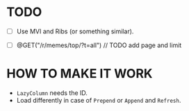
# TODO

- [ ] Use MVI and Ribs (or something similar).
- [ ]  @GET("/r/memes/top/?t=all") // TODO add page and limit


# HOW TO MAKE IT WORK
- `LazyColumn` needs the ID.
- Load differently in case of `Prepend` or `Append` and `Refresh`.